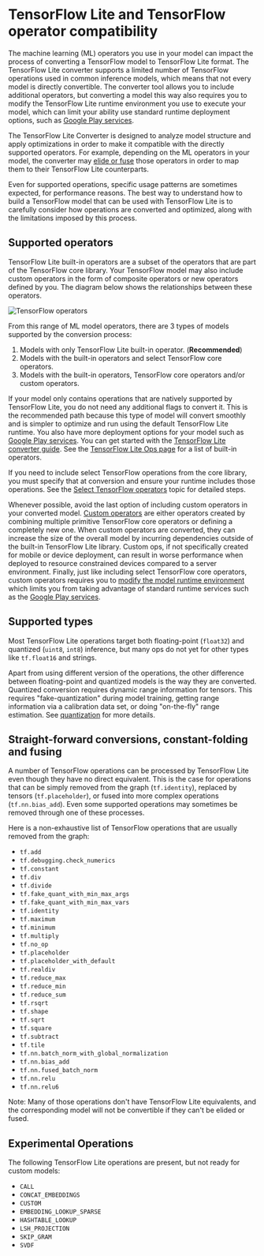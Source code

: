 # TensorFlow Lite and TensorFlow operator compatibility

The machine learning (ML) operators you use in your model can impact the
process of converting a
TensorFlow model to TensorFlow Lite format. The TensorFlow Lite converter
supports a limited number of TensorFlow operations used in common
inference models, which means that not every model is directly convertible.
The converter tool allows you to include additional operators, but converting
a model this way also requires you to modify the TensorFlow Lite runtime
environment you use to execute your model, which can limit your ability
use standard runtime deployment options, such as
[Google Play services](https://github.com/tensorflow/tensorflow/blob/master/tensorflow/lite/g3doc/android/play_services.md).

The TensorFlow Lite Converter is designed to analyze model
structure and apply optimizations in order to make it compatible with the
directly supported operators. For example, depending on the ML operators in
your model, the converter may
[elide or fuse](../models/convert/operation_fusion) those
operators in order to map them to their TensorFlow Lite counterparts.

Even for supported operations, specific usage patterns are sometimes expected,
for performance reasons. The best way to understand how to build a TensorFlow
model that can be used with
TensorFlow Lite is to carefully consider how operations are converted and
optimized, along with the limitations imposed by this process.

## Supported operators

TensorFlow Lite built-in operators are a subset of the operators
that are part of the TensorFlow core library. Your TensorFlow model may
also include custom operators in the form of composite operators
or new operators defined by you. The diagram below shows the relationships
between these operators.

![TensorFlow operators](../images/convert/tf_operators_relationships.png)

From this range of ML model operators, there are 3 types of
models supported by the conversion process:

1. Models with only TensorFlow Lite built-in operator. (**Recommended**)
1. Models with the built-in operators and select TensorFlow
   core operators.
1. Models with the built-in operators, TensorFlow core operators and/or
   custom operators.

If your model only contains operations that are natively supported by
TensorFlow Lite, you do not need any additional flags to convert it. This
is the recommended path because this type of model will convert smoothly
and is simpler to optimize and run using the default TensorFlow Lite runtime.
You also have more deployment options for your model such as
[Google Play services](../android/play_services).
You can get started with the
[TensorFlow Lite converter guide](../models/convert/convert_models). See
the [TensorFlow Lite Ops page](https://www.tensorflow.org/mlir/tfl_ops) for a
list of built-in operators.

If you need to include select TensorFlow operations from the core library,
you must specify that at conversion and ensure your runtime includes those
operations. See the [Select TensorFlow operators](ops_select.md) topic for
detailed steps.

Whenever possible, avoid the last option of including custom operators in your
converted model. [Custom operators](https://www.tensorflow.org/guide/create_op)
are either operators created by combining
multiple primitive TensorFlow core operators or defining a completely new one.
When custom operators are converted, they can increase the size of the overall
model by incurring dependencies outside of the built-in TensorFlow Lite library.
Custom ops, if not specifically created for mobile or device deployment,
can result in worse performance when deployed to
resource constrained devices compared to a server environment.
Finally, just like including select TensorFlow core operators, custom operators
requires you to
[modify the model runtime environment](ops_custom#create_and_register_the_operator)
which limits you from taking advantage of standard runtime services such as
the [Google Play services](../android/play_services).


## Supported types

Most TensorFlow Lite operations target both floating-point (`float32`) and
quantized (`uint8`, `int8`) inference, but many ops do not yet for other types
like `tf.float16` and strings.

Apart from using different version of the operations, the other difference
between floating-point and quantized models is the way they are converted.
Quantized conversion requires dynamic range information for tensors. This
requires "fake-quantization" during model training, getting range information
via a calibration data set, or doing "on-the-fly" range estimation. See
[quantization](../performance/model_optimization.md) for more details.


## Straight-forward conversions, constant-folding and fusing

A number of TensorFlow operations can be processed by TensorFlow Lite even
though they have no direct equivalent. This is the case for operations that can
be simply removed from the graph (`tf.identity`), replaced by tensors
(`tf.placeholder`), or fused into more complex operations (`tf.nn.bias_add`).
Even some supported operations may sometimes be removed through one of these
processes.

Here is a non-exhaustive list of TensorFlow operations that are usually removed
from the graph:

*   `tf.add`
*   `tf.debugging.check_numerics`
*   `tf.constant`
*   `tf.div`
*   `tf.divide`
*   `tf.fake_quant_with_min_max_args`
*   `tf.fake_quant_with_min_max_vars`
*   `tf.identity`
*   `tf.maximum`
*   `tf.minimum`
*   `tf.multiply`
*   `tf.no_op`
*   `tf.placeholder`
*   `tf.placeholder_with_default`
*   `tf.realdiv`
*   `tf.reduce_max`
*   `tf.reduce_min`
*   `tf.reduce_sum`
*   `tf.rsqrt`
*   `tf.shape`
*   `tf.sqrt`
*   `tf.square`
*   `tf.subtract`
*   `tf.tile`
*   `tf.nn.batch_norm_with_global_normalization`
*   `tf.nn.bias_add`
*   `tf.nn.fused_batch_norm`
*   `tf.nn.relu`
*   `tf.nn.relu6`

Note: Many of those operations don't have TensorFlow Lite equivalents, and the
corresponding model will not be convertible if they can't be elided or fused.

## Experimental Operations
The following TensorFlow Lite operations are present, but not ready for custom
models:

*   `CALL`
*   `CONCAT_EMBEDDINGS`
*   `CUSTOM`
*   `EMBEDDING_LOOKUP_SPARSE`
*   `HASHTABLE_LOOKUP`
*   `LSH_PROJECTION`
*   `SKIP_GRAM`
*   `SVDF`
